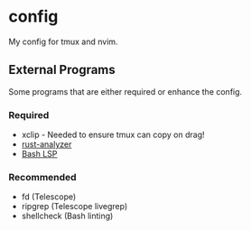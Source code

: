 # config
My config for tmux and nvim.

## External Programs
Some programs that are either required or enhance the config.

### Required
- xclip - Needed to ensure tmux can copy on drag!
- [rust-analyzer](https://github.com/rust-lang/rust-analyzer)
- [Bash LSP](https://github.com/bash-lsp/bash-language-server)

### Recommended
- fd (Telescope)
- ripgrep (Telescope livegrep)
- shellcheck (Bash linting)
